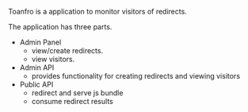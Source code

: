 Toanfro is a application to monitor visitors of redirects.



The application has three parts.

* Admin Panel 
  * view/create redirects.
  * view visitors.
* Admin API
  * provides functionality for creating redirects and viewing visitors
* Public API
  * redirect and serve js bundle
  * consume redirect results